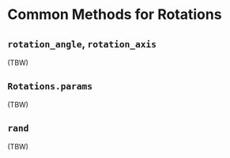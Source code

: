 # Common Methods for Rotations

## `rotation_angle`, `rotation_axis`
(TBW)

## `Rotations.params`
(TBW)

## `rand`
(TBW)
